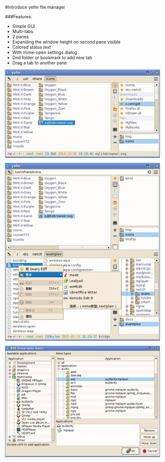 #Introduce yefm file manager

###Features:

- Simple GUI
- Multi-tabs
- 2 panes
- Expanding the window height on second pane visible
- Colored status text
- With mime-open settings dialog
- Dnd folder or bookmark to add new tab
- Drag a tab to another pane

![yefm-01](yefm-01.png)

![yefm-02](yefm-02.png)

![yefm-03](yefm-03.png)
